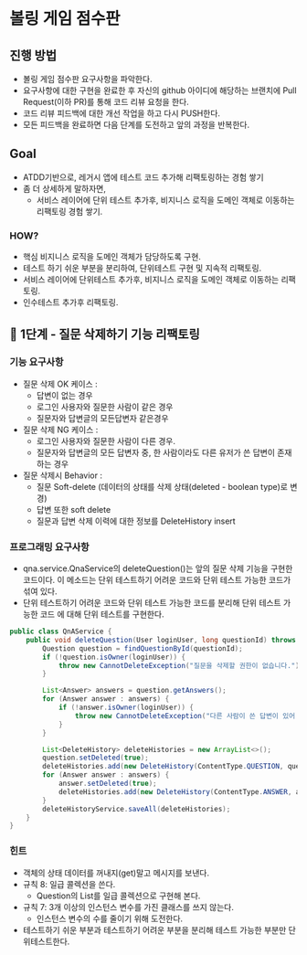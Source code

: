 # 볼링 게임 점수판
## 진행 방법
* 볼링 게임 점수판 요구사항을 파악한다.
* 요구사항에 대한 구현을 완료한 후 자신의 github 아이디에 해당하는 브랜치에 Pull Request(이하 PR)를 통해 코드 리뷰 요청을 한다.
* 코드 리뷰 피드백에 대한 개선 작업을 하고 다시 PUSH한다.
* 모든 피드백을 완료하면 다음 단계를 도전하고 앞의 과정을 반복한다.

## Goal
- ATDD기반으로, 레거시 앱에 테스트 코드 추가해 리팩토링하는 경험 쌓기
- 좀 더 상세하게 말하자면,
	- 서비스 레이어에 단위 테스트 추가후, 비지니스 로직을 도메인 객체로 이동하는 리팩토링 경험 쌓기.

### HOW?
- 핵심 비지니스 로직을 도메인 객체가 담당하도록 구현.
- 테스트 하기 쉬운 부분을 분리하여, 단위테스트 구현 및 지속적 리팩토링.
- 서비스 레이어에 단위테스트 추가후, 비지니스 로직을 도메인 객체로 이동하는 리팩토링.
- 인수테스트 추가후 리팩토링.

## 🚀 1단계 - 질문 삭제하기 기능 리팩토링
### 기능 요구사항
- 질문 삭제 OK 케이스 :
	- 답변이 없는 경우
	- 로그인 사용자와 질문한 사람이 같은 경우
	- 질문자와 답변글의 모든답변자 같은경우
- 질문 삭제 NG 케이스 :
	- 로그인 사용자와 질문한 사람이 다른 경우.
	- 질문자와 답변글의 모든 답변자 중, 한 사람이라도 다른 유저가 쓴 답변이 존재하는 경우
- 질문 삭제시 Behavior :
	- 질문 Soft-delete (데이터의 상태를 삭제 상태(deleted - boolean type)로 변경)
	- 답변 또한 soft delete
	- 질문과 답변 삭제 이력에 대한 정보를 DeleteHistory insert
### 프로그래밍 요구사항
- qna.service.QnaService의 deleteQuestion()는 앞의 질문 삭제 기능을 구현한 코드이다. 이 메소드는 단위 테스트하기 어려운 코드와 단위 테스트 가능한 코드가 섞여 있다.
- 단위 테스트하기 어려운 코드와 단위 테스트 가능한 코드를 분리해 단위 테스트 가능한 코드 에 대해 단위 테스트를 구현한다.
```java
public class QnAService {
    public void deleteQuestion(User loginUser, long questionId) throws CannotDeleteException {
        Question question = findQuestionById(questionId);
        if (!question.isOwner(loginUser)) {
            throw new CannotDeleteException("질문을 삭제할 권한이 없습니다.");
        }

        List<Answer> answers = question.getAnswers();
        for (Answer answer : answers) {
            if (!answer.isOwner(loginUser)) {
                throw new CannotDeleteException("다른 사람이 쓴 답변이 있어 삭제할 수 없습니다.");
            }
        }

        List<DeleteHistory> deleteHistories = new ArrayList<>();
        question.setDeleted(true);
        deleteHistories.add(new DeleteHistory(ContentType.QUESTION, questionId, question.getWriter(), LocalDateTime.now()));
        for (Answer answer : answers) {
            answer.setDeleted(true);
            deleteHistories.add(new DeleteHistory(ContentType.ANSWER, answer.getId(), answer.getWriter(), LocalDateTime.now()));
        }
        deleteHistoryService.saveAll(deleteHistories);
    }
}
```
### 힌트
- 객체의 상태 데이터를 꺼내지(get)말고 메시지를 보낸다.
- 규칙 8: 일급 콜렉션을 쓴다.
	- Question의 List를 일급 콜렉션으로 구현해 본다.
- 규칙 7: 3개 이상의 인스턴스 변수를 가진 클래스를 쓰지 않는다.
	- 인스턴스 변수의 수를 줄이기 위해 도전한다.
- 테스트하기 쉬운 부분과 테스트하기 어려운 부분을 분리해 테스트 가능한 부분만 단위테스트한다.


